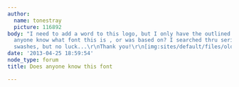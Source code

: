 ```yaml
---
author:
  name: tonestray
  picture: 116892
body: "I need to add a word to this logo, but I only have the outlined file.\r\nDoes
  anyone know what font this is , or was based on? I searched thru serif fonts with
  swashes, but no luck...\r\nThank you!\r\n[img:sites/default/files/old-images/22_5695.jpg]"
date: '2013-04-25 18:59:54'
node_type: forum
title: Does anyone know this font

---
```


